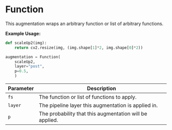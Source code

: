 # Function

This augmentation wraps an arbitrary function or list of arbitrary functions.

**Example Usage:**

```python
def scaleUp2(img):
	return cv2.resize(img, (img.shape[1]*2, img.shape[0]*2))

augmentation = Function(
	scaleUp2,
	layer="post",
	p=0.5,
	)
```

| Parameter | Description                                             |
|-----------|---------------------------------------------------------|
| `fs`      | The function or list of functions to apply.             |
| `layer`   | The pipeline layer this augmentation is applied in.     |
| `p`       | The probability that this augmentation will be applied. |
